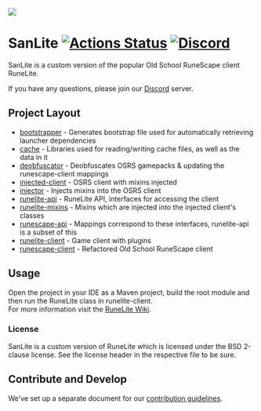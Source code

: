 ![](https://i.imgur.com/Kk1sml0.png)
# SanLite [![Actions Status](https://github.com/SanLiteOSRS/SanLite/workflows/SanLite%20CI%20-%20Push/badge.svg)](https://github.com/SanLiteOSRS/SanLite/actions) [![Discord](https://img.shields.io/discord/634166880411713576?style=flat&logo=discord)](https://discord.gg/hNgWmk6)

SanLite is a custom version of the popular Old School RuneScape client RuneLite.

If you have any questions, please join our [Discord](https://discord.gg/hNgWmk6) server.

## Project Layout

- [bootstrapper](bootstrapper/src/main/java/net/runelite/bootstrap) - Generates bootstrap file used for automatically retrieving launcher dependencies
- [cache](cache/src/main/java/net/runelite/cache) - Libraries used for reading/writing cache files, as well as the data in it
- [deobfuscator](deobfuscator/src/main/java/net/runelite/deob) - Deobfuscates OSRS gamepacks & updating the runescape-client mappings
- [injected-client](injected-client) - OSRS client with mixins injected
- [injector](injector/src/main/java/net/runelite/injector) - Injects mixins into the OSRS client
- [runelite-api](runelite-api/src/main/java/net/runelite/api) - RuneLite API, interfaces for accessing the client
- [runelite-mixins](runelite-mixins/src/main/java/net/runelite) - Mixins which are injected into the injected client's classes	
- [runescape-api](runescape-api/src/main/java/net/runelite) - Mappings correspond to these interfaces, runelite-api is a subset of this
- [runelite-client](runelite-client/src/main/java/net/runelite/client) - Game client with plugins
- [runescape-client](runescape-client/src/main/java) - Refactored Old School RuneScape client

## Usage

Open the project in your IDE as a Maven project, build the root module and then run the RuneLite class in runelite-client.  
For more information visit the [RuneLite Wiki](https://github.com/runelite/runelite/wiki).

### License

SanLite is a custom version of RuneLite which is licensed under the BSD 2-clause license. See the license header in the respective file to be sure.

## Contribute and Develop

We've set up a separate document for our [contribution guidelines](https://github.com/sanliteosrs/SanLite/blob/master/.github/CONTRIBUTING.md).
